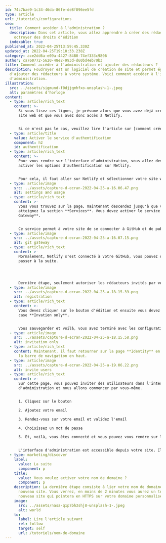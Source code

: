 ```yaml
---
id: 74c7bae9-1c34-46da-86fe-de8f896ee5fd
type: article
url: /tutoriels/configurations
seo:
  title: Comment accéder à l'administration ?
  description: Dans cet article, vous allez apprendre à créer des rédacteurs et à
    octroyer des droits d'édition
  indexable: true
published_at: 2022-04-25T13:59:45.330Z
updated_at: 2022-04-25T19:10:33.238Z
category: ace2dd6a-e09a-4427-8480-74ef333c9806
author: ca760772-5620-48e2-993d-d60bd4eb70b3
title: Comment accéder à l'administration et ajouter des rédacteurs ?
description: Foudroyer est un logiciel de création de site et permet également
  d'ajouter des rédacteurs à votre système. Voici comment accéder à l'interface
  d'administration.
illustration:
  src: ../assets/sigmund-f0djjqmhfxo-unsplash-1-.jpeg
  alt: paramètres d'horloge
content:
  - type: article/rich_text
    content: >-
      Si vous lisez ces lignes, je présume alors que vous avez déjà créés un
      site web et que vous avez donc accès à Netlify.


      Si ce n'est pas le cas, veuillez lire l'article sur [comment créer un site web avec Foudroyer.](/tutoriels/creer-son-premier-site/)
  - type: article/title
    value: Activer le service d'authentification
    component: h2
    id: authentification
  - type: article/rich_text
    content: >-
      Pour vous rendre sur l'interface d'administration, vous allez devoir
      activer les options d'authentification sur Netlify.


      Pour cela, il faut aller sur Netlify et sélectionner votre site web. Ensuite, vous devez vous rendre sur l'onglet **Identity**. Une fois que vous avez activé le service, il faut cliquer sur **settings and usage**.
  - type: article/image
    src: ../assets/capture-d-ecran-2022-04-25-a-16.06.47.png
    alt: settings and usage
  - type: article/rich_text
    content: >-
      Vous vous trouvez sur la page, maintenant descendez jusqu'à que vous
      atteignez la section **Services**. Vous devez activer le service **Git
      Gateway**.


      Ce service permet à votre site de se connecter à GitHub et de publier les nouveaux articles dessus.
  - type: article/image
    src: ../assets/capture-d-ecran-2022-04-25-a-16.07.15.png
    alt: git gateway
  - type: article/rich_text
    content: >-
      Normalement, Netlify s'est connecté à votre GitHub, vous pouvez donc
      passer à la suite.




      Dernière étape, seulement autoriser les rédacteurs invités par vous. Pour cela, il faut rechercher la section **Registration**.
  - type: article/image
    src: ../assets/capture-d-ecran-2022-04-25-a-18.15.39.png
    alt: registration
  - type: article/rich_text
    content: >-
      Vous devez cliquer sur le bouton d'édition et ensuite vous devez cocher la
      case **Invation only**.


      Vous sauvegarder et voilà, vous avez terminé avec les configurations.
  - type: article/image
    src: ../assets/capture-d-ecran-2022-04-25-a-18.15.58.png
    alt: invitation only
  - type: article/rich_text
    content: Maintenant, il faut retourner sur la page **Identity** en cliquant sur
      la barre de navigation en haut.
  - type: article/image
    src: ../assets/capture-d-ecran-2022-04-25-a-19.06.22.png
    alt: invite users
  - type: article/rich_text
    content: >-
      Sur cette page, vous pouvez inviter des utilisateurs dans l'interface
      d'administration et nous allons commencer par vous-même. 


      1. Cliquez sur le bouton

      2. Ajoutez votre email

      3. Rendez-vous sur votre email et validez l'email

      4. Choisissez un mot de passe

      5. Et, voilà, vous êtes connecté et vous pouvez vous rendre sur l'interface d'administration


      L'interface d'administration est accessible depuis votre site. Il suffit d'ajouter **/admin/** dans l'URL pour y accéder 🔥
  - type: marketing/discover
    label:
      value: La suite
      component: p
    title:
      value: Vous voulez activer votre nom de domaine ?
      component: p
    description: La dernière étape consiste à lier votre nom de domaine à votre
      nouveau site. Vous verrez, en moins de 2 minutes vous aurez un tout
      nouveau site qui pointera en HTTPS sur votre domaine personnalisé !
    image:
      src: ../assets/nasa-q1p7bh3shj8-unsplash-1-.jpeg
      alt: world
    to:
      label: Lire l'article suivant
      rel: follow
      target: self
      url: /tutoriels/nom-de-domaine
---
```


